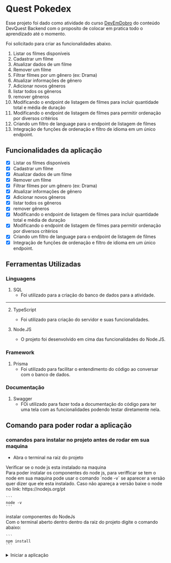 # Quest Pokedex
Esse projeto foi dado como atividade do curso [DevEmDobro](https://dev-em-dobro.ticto.club/signin) do conteúdo DevQuest Backend com o proposito de colocar em pratica todo o aprendizado até o momento.

Foi solicitado para criar as funcionalidades abaixo.

1. Listar os filmes disponíveis
2. Cadastrar um filme
3. Atualizar dados de um filme
4. Remover um filme
5. Filtrar filmes por um gênero (ex: Drama)
6. Atualizar informações de gênero
7. Adicionar novos gêneros
8. listar todos os gêneros
9. remover gêneros
10. Modificando o endpoint de listagem de filmes para incluir quantidade total e média de duração
11. Modificando o endpoint de listagem de filmes para permitir ordenação por diversos critérios
12. Criando um filtro de language para o endpoint de listagem de filmes
13. Integração de funções de ordenação e filtro de idioma em um único endpoint.

## Funcionalidades da aplicação
- [x] Listar os filmes disponíveis
- [x] Cadastrar um filme
- [x] Atualizar dados de um filme
- [x] Remover um filme
- [x] Filtrar filmes por um gênero (ex: Drama)
- [x] Atualizar informações de gênero
- [x] Adicionar novos gêneros
- [x] listar todos os gêneros
- [x] remover gêneros
- [x] Modificando o endpoint de listagem de filmes para incluir quantidade total e média de duração
- [x] Modificando o endpoint de listagem de filmes para permitir ordenação por diversos critérios
- [x] Criando um filtro de language para o endpoint de listagem de filmes
- [x] Integração de funções de ordenação e filtro de idioma em um único endpoint.

## Ferramentas Utilizadas
### Linguagens
1. SQL
    - Foi utilizado para a criação do banco de dados para a atividade.

---

2. TypeScript
    - Foi utilizado para criação do servidor e suas funcionalidades.

3. Node.JS
     - O projeto foi desenvolvido em cima das funcionalidades do Node.JS.

### Framework
1. Prisma
     - Foi utilizado para facilitar o entendimento do código ao conversar com o banco de dados.

### Documentação
1. Swagger
     - FOi utilizado para fazer toda a documentação do código para ter uma tela com as funcionalidades podendo testar diretamente nela.

## Comando para poder rodar a aplicação
### comandos para instalar no projeto antes de rodar em sua maquina
- Abra o terminal na raiz do projeto

<destails>
    <summary>Verificar se o node js esta instalado na maquina</summary>
    Para poder instalar os componentes do node js, para verifficar se tem o node em sua maquina pode usar o comando `node -v` se aparecer a versão quer dizer que ele esta instalado. Caso não apareça a versão baixe o node no link: https://nodejs.org/pt

    ```
    node -v
    ```
</details>

<destails>
<summary>instalar componentes do NodeJs</summary>
    Com o terminal aberto dentro dentro da raiz do projeto digite o comando abaixo:

    ```
    npm install
    ```
</details>

<details>
    <summary>Iniciar a aplicação</summary>
    Com todos as aplicações acima instaladas podemos iniciar a aplicação com o comando:

    ```
    npm run dev
    ```
</details>

